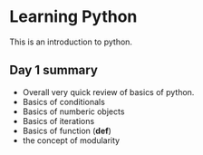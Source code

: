 # Learning Python
This is an introduction to python.

## Day 1 summary
- Overall very quick review of basics of python. 
- Basics of conditionals
- Basics of numberic objects
- Basics of iterations
- Basics of function (**def**)
- the concept of modularity
